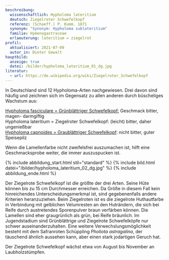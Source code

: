 ```yaml
---
beschreibung:
  wissenschaftlich: Hypholoma lateritium
  deutsch: Ziegelroter Schwefelkopf
  referenz: (Schaeff.) P. Kumm. 1871
  synonym: "Synonym: Hypholoma sublateritium"
  familie: Hymenogastraceae
  erlaeuterung: lateritium = ziegelrot
profil:
  aktualisiert: 2021-07-09
  autor_in: Dieter Gewalt
hauptbild:
  anzeige: true
  datei: /bilder/hypholoma_lateritium_01_dg.jpg
literatur:
  - url: https://de.wikipedia.org/wiki/Ziegelroter_Schwefelkopf
---
```

In Deutschland sind 12 Hypholoma-Arten nachgewiesen. Drei davon sind häufig und zeichnen sich im Gegensatz zu allen anderen durch büscheliges Wachstum aus:

[Hypholoma fasciculare = Grünblättriger Schwefelkopf:](/pilze/hypholoma-fasciculare-grünblättriger-schwefelkopf) Geschmack bitter, magen- darmgiftig\
Hypholoma lateritium = Ziegelroter Schwefelkopf: (leicht) bitter, daher ungenießbar\
[Hypholoma capnoides = Graublättriger Schwefelkopf](/pilze/hypholoma-capnoides-graublättriger-schwefelkopf): nicht bitter, guter Speisepilz

Wenn die Lamellenfarbe nicht zweifelsfrei auszumachen ist, hilft eine Geschmacksprobe weiter, die immer auszuspucken ist.

{% include abbildung_start.html stil="standard" %}
{% include bild.html datei="/bilder/hypholoma_lateritium_02_dg.jpg" %}
{% include abbildung_ende.html %}

Der Ziegelrote Schwefelkopf ist die größte der drei Arten. Seine Hüte können bis zu 15 cm Durchmesser erreichen. Da Größe in diesem Fall kein hinreichendes Unterscheidungsmerkmal ist, sind gegebenenfalls andere Kriterien heranzuziehen. Beim Ziegelroten ist es die ziegelrote Huthautfarbe in Verbindung mit gelblichen Velumresten an den Huträndern, die sich bei Reife durch austretendes Sporenpulver braun verfärben können. Die Lamellen sind eher graugrünlich als grün, bei Reife bräunlich. Im Jugendstadium sind Grünblättrige und Ziegelrote Schwefelköpfe nur schwer auseinanderzuhalten. Eine weitere Verwechslungsmöglichkeit besteht mit dem Safranroten Schüppling *Pholiota astragalina*, der täuschend ähnlich aussehen kann, aber einen stark jodartigen Geruch hat.

Der Ziegelrote Schwefelkopf wächst etwa von August bis November an Laubholzstümpfen.

